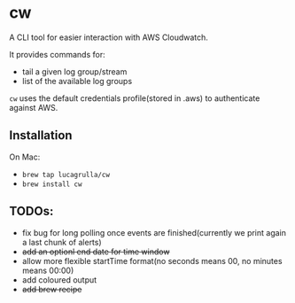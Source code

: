# cw

A CLI tool for easier interaction with AWS Cloudwatch.

It provides commands for:

* tail a given log group/stream
* list of the available log groups

`cw` uses the default credentials profile(stored in .aws) to authenticate against AWS.
 
## Installation

On Mac:

* `brew tap lucagrulla/cw`
* `brew install cw`

## TODOs:

* fix bug for long polling once events are finished(currently we print again a last chunk of alerts)
* ~~add an optionl end date for time window~~
* allow more flexible startTime format(no seconds means 00, no minutes means 00:00)
* add coloured output
* ~~add brew recipe~~
